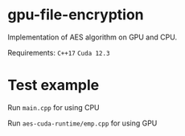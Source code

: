 # gpu-file-encryption
Implementation of AES algorithm on GPU and CPU.

Requirements: ```C++17``` ```Cuda 12.3```

# Test example 
Run ```main.cpp``` for using CPU

Run ```aes-cuda-runtime/emp.cpp``` for using GPU
